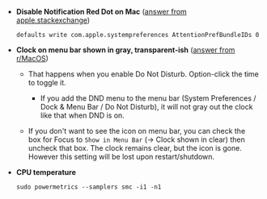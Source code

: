 - **Disable Notification Red Dot on Mac** ([answer from apple.stackexchange](https://apple.stackexchange.com/a/344279/450143))

      defaults write com.apple.systempreferences AttentionPrefBundleIDs 0

- **Clock on menu bar shown in gray, transparent-ish** ([answer from r/MacOS](https://www.reddit.com/r/MacOS/comments/kfuycs/macos_111_bug_the_clock_in_the_status_bar_is/))
    - That happens when you enable Do Not Disturb. Option-click the time to toggle it.

        - If you add the DND menu to the menu bar (System Preferences / Dock & Menu Bar / Do Not Disturb), it will not gray out the clock like that when DND is on.

    - If you don't want to see the icon on menu bar, you can check the box for Focus to `Show in Menu Bar` (-> Clock shown in clear) then uncheck that box. The clock remains clear, but the icon is gone. However this setting will be lost upon restart/shutdown.

- **CPU temperature**

      sudo powermetrics --samplers smc -i1 -n1
